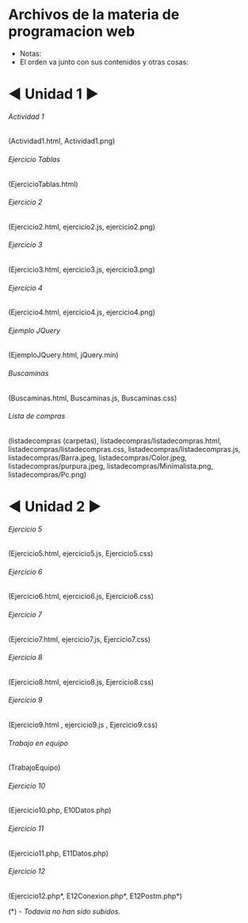 # Archivos de la materia de programacion web
- Notas:
- El orden va junto con sus contenidos y otras cosas:

# ◄ Unidad 1 ►
###### Actividad 1
(Actividad1.html, Actividad1.png)
###### Ejercicio Tablas
(EjercicioTablas.html)
###### Ejercicio 2
(Ejercicio2.html, ejercicio2.js, ejercicio2.png)
###### Ejercicio 3
(Ejercicio3.html, ejercicio3.js, ejercicio3.png)
###### Ejercicio 4
(Ejercicio4.html, ejercicio4.js, ejercicio4.png)
###### Ejemplo JQuery
(EjemploJQuery.html, jQuery.min)
###### Buscaminas
(Buscaminas.html, Buscaminas.js, Buscaminas.css)
###### Lista de compras
(listadecompras (carpetas), listadecompras/listadecompras.html, listadecompras/listadecompras.css, listadecompras/listadecompras.js, listadecompras/Barra.jpeg,             listadecompras/Color.jpeg, listadecompras/purpura.jpeg, listadecompras/Minimalista.png, listadecompras/Pc.png)

# ◄ Unidad 2 ►
###### Ejercicio 5
(Ejercicio5.html, ejercicio5.js, Ejercicio5.css)
###### Ejercicio 6
(Ejercicio6.html, ejercicio6.js, Ejercicio6.css)
###### Ejercicio 7
(Ejercicio7.html, ejercicio7.js, Ejercicio7.css)
###### Ejercicio 8
(Ejercicio8.html, ejercicio8.js, Ejercicio8.css)
###### Ejercicio 9
(Ejercicio9.html , ejercicio9.js , Ejercicio9.css)
###### Trabajo en equipo
(TrabajoEquipo)
###### Ejercicio 10
(Ejercicio10.php, E10Datos.php)
###### Ejercicio 11
(Ejercicio11.php, E11Datos.php)
###### Ejercicio 12
(Ejercicio12.php*, E12Conexion.php*, E12Postm.php*)

(*) - *Todavia no han sido subidos.*
